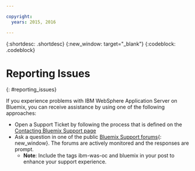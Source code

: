 ```yaml
---

copyright:
  years: 2015, 2016

---
```


{:shortdesc: .shortdesc}
{:new_window: target="_blank"}
{:codeblock: .codeblock}

# Reporting Issues
{: #reporting_issues}

If you experience problems with IBM WebSphere Application Server on Bluemix, you can receive assistance by using one of the following approaches:

* Open a Support Ticket by following the process that is defined on the [Contacting Bluemix Support page](../..//support/index.html#contacting-support)
* Ask a question in one of the public [Bluemix Support forums](https://developer.ibm.com/bluemix/support/){: new_window}. The forums are actively monitored and the responses are prompt.
  * **Note**: Include the tags ibm-was-oc and bluemix in your post to enhance your support experience.
